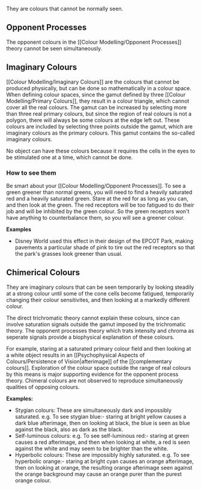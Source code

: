 They are colours that cannot be normally seen.

## Opponent Processes
The opponent colours in the [[Colour Modelling/Opponent Processes]] theory cannot be seen simultaneously.

## Imaginary Colours
[[Colour Modelling/Imaginary Colours]] are the colours that cannot be produced physically, but can be done so mathematically in a colour space. When defining colour spaces, since the gamut defined by three [[Colour Modelling/Primary Colours]], they result in a colour triangle, which cannot cover all the real colours. The gamut can be increased by selecting more than three real primary colours, but since the region of real colours is not a polygon, there will always be some colours at the edge left out. These colours are included by selecting three points outside the gamut, which are imaginary colours as the primary colours. This gamut contains the so-called imaginary colours.

No object can have these colours because it requires the cells in the eyes to be stimulated one at a time, which cannot be done.

### How to see them
Be smart about your [[Colour Modelling/Opponent Processes]]. To see a green greener than normal greens, you will need to find a heavily saturated red and a heavily saturated green. Stare at the red for as long as you can, and then look at the green. The red receptors will be too fatigued to do their job and will be inhibited by the green colour. So the green receptors won't have anything to counterbalance them, so you will see a greener colour.

**Examples**
- Disney World used this effect in their design of the EPCOT Park, making pavements a particular shade of pink to tire out the red receptors so that the park's grasses look greener than usual.

## Chimerical Colours
They are imaginary colours that can be seen temporarily by looking steadily at a strong colour until some of the cone cells become fatigued, temporarily changing their colour sensitivites, and then looking at a markedly different colour.

The direct trichromatic theory cannot explain these colours, since can involve saturation signals outside the gamut imposed by the trichromatic theory. The opponent processes theory which trats intensity and chroma as seperate signals provide a biophysical explanation of these colours.

For example, staring at a saturated primary colour field and then looking at a white object results in an [[Psychophysical Aspects of Colours/Persistence of Vision|afterimage]] of the [[complementary colours]]. Exploration of the colour space outside the range of real colours by this means is major supporting evidence for the opponent process theory. Chimeral colours are not observed to reproduce simultaneously qualities of opposing colours.

**Examples:**
- Stygian colours: These are simultaneously dark and impossibly saturated. e.g. To see stygian blue:- staring at bright yellow causes a dark blue afterimage, then on looking at black, the blue is seen as blue against the black, also as dark as the black.
- Self-luminous colours: e.g. To see self-luminous red:- staring at green causes a red afterimage, and then when looking at white, a red is seen against the white and may seem to be brighter than the white.
- Hyperbolic colours: These are impossibly highly saturated. e.g. To see hyperbolic orange:- staring at bright cyan causes an orange afterimage, then on looking at orange, the resulting orange afterimage seen against the orange background may cause an orange purer than the purest orange colour.